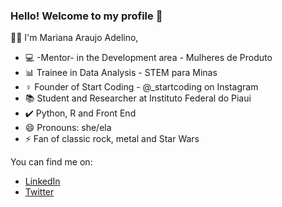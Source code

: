 ### Hello! Welcome to my profile  👋

 👩‍💻 I'm Mariana Araujo Adelino,

- :computer: -Mentor- in the Development area - Mulheres de Produto
- :bar_chart: Trainee in Data Analysis - STEM para Minas
- :female_sign: Founder of Start Coding - @_startcoding on Instagram
- :books: Student and Researcher at Instituto Federal do Piaui
- :heavy_check_mark: Python, R and Front End
- 😄 Pronouns: she/ela
- ⚡ Fan of classic rock, metal and Star Wars

You can find me on:
- [LinkedIn](https://www.linkedin.com/in/mariana-adelino)
- [Twitter](https://twitter.com/mariana_adelino)
